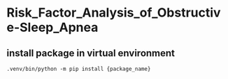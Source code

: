 # Risk_Factor_Analysis_of_Obstructive-Sleep_Apnea

## install package in virtual environment
```
.venv/bin/python -m pip install {package_name}
```